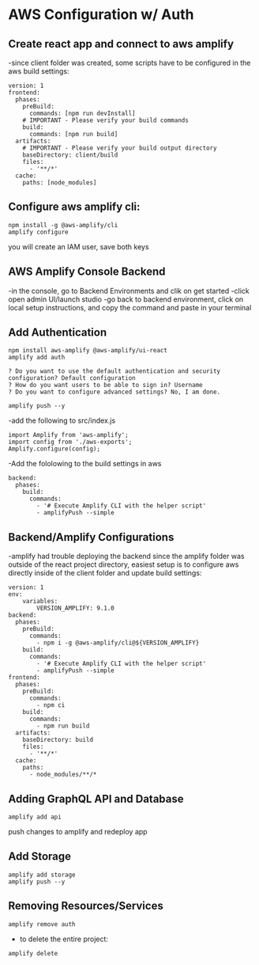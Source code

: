 # AWS Configuration w/ Auth

## Create react app and connect to aws amplify
-since client folder was created, some scripts have to be configured in the aws build settings:

```
version: 1
frontend:
  phases:
    preBuild:
      commands: [npm run devInstall]
    # IMPORTANT - Please verify your build commands
    build:
      commands: [npm run build]
  artifacts:
    # IMPORTANT - Please verify your build output directory
    baseDirectory: client/build
    files:
      - '**/*'
  cache:
    paths: [node_modules]
```

## Configure aws amplify cli:
```
npm install -g @aws-amplify/cli
amplify configure
```
you will create an IAM user, save both keys

## AWS Amplify Console Backend
-in the console, go to Backend Environments and clik on get started
-click open admin UI/launch studio
-go back to backend environment, click on local setup instructions, and copy the command and paste in your terminal

## Add Authentication
```
npm install aws-amplify @aws-amplify/ui-react
amplify add auth

? Do you want to use the default authentication and security configuration? Default configuration
? How do you want users to be able to sign in? Username
? Do you want to configure advanced settings? No, I am done.

amplify push --y
```

-add the following to src/index.js
```
import Amplify from 'aws-amplify';
import config from './aws-exports';
Amplify.configure(config);
```

-Add the fololowing to the build settings in aws
```
backend:
  phases:
    build:
      commands:
        - '# Execute Amplify CLI with the helper script'
        - amplifyPush --simple
```

## Backend/Amplify Configurations
-amplify had trouble deploying the backend since the amplify folder was outside of the react project directory, easiest setup is to configure aws directly inside of the client folder and update build settings: 
```
version: 1
env:
    variables: 
        VERSION_AMPLIFY: 9.1.0
backend:
  phases:
    preBuild:
      commands:
        - npm i -g @aws-amplify/cli@${VERSION_AMPLIFY}
    build:
      commands:
        - '# Execute Amplify CLI with the helper script'
        - amplifyPush --simple
frontend:
  phases:
    preBuild:
      commands:
        - npm ci
    build:
      commands:
        - npm run build
  artifacts:
    baseDirectory: build
    files:
      - '**/*'
  cache:
    paths:
      - node_modules/**/*
```

## Adding GraphQL API and Database
```
amplify add api
```
push changes to amplify and redeploy app

## Add Storage
```
amplify add storage
amplify push --y
```

## Removing Resources/Services
```
amplify remove auth
```

- to delete the entire project:
```
amplify delete
```
